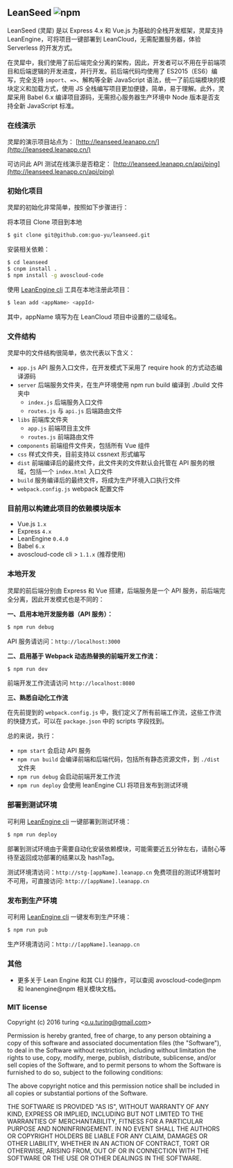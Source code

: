 ## LeanSeed ![npm](https://badge.fury.io/js/leanseed.png)

LeanSeed (灵犀) 是以 Express 4.x 和 Vue.js 为基础的全栈开发框架，灵犀支持 LeanEngine，可将项目一键部署到 LeanCloud，无需配置服务器，体验 Serverless 的开发方式。

在灵犀中，我们使用了前后端完全分离的架构，因此，开发者可以不用在乎前端项目和后端逻辑的开发进度，并行开发。前后端代码均使用了 ES2015（ES6）编写，完全支持 `import`、`=>`、解构等全新 JavaScript 语法，统一了前后端模块的模块定义和加载方式，使用 JS 全栈编写项目更加便捷，简单，易于理解。此外，灵犀采用 Babel 6.x 编译项目源码，无需担心服务器生产环境中 Node 版本是否支持全新 JavaScript 标准。

### 在线演示
灵犀的演示项目站点为：
[http://leanseed.leanapp.cn/](http://leanseed.leanapp.cn/)

可访问此 API 测试在线演示是否稳定：
[http://leanseed.leanapp.cn/api/ping](http://leanseed.leanapp.cn/api/ping)

### 初始化项目
灵犀的初始化非常简单，按照如下步骤进行：

将本项目 Clone 项目到本地

```bash
$ git clone git@github.com:guo-yu/leanseed.git
```
安装相关依赖：

```bash
$ cd leanseed
$ cnpm install .
$ npm install -g avoscloud-code
```

使用 [LeanEngine cli](https://www.npmjs.com/package/avoscloud-code) 工具在本地注册此项目：

```bash
$ lean add <appName> <appId>
```
其中，appName 填写为在 LeanCloud 项目中设置的二级域名。

### 文件结构
灵犀中的文件结构很简单，依次代表以下含义：
- `app.js` API 服务入口文件，在开发模式下采用了 require hook 的方式动态编译源码
- `server` 后端服务文件夹，在生产环境使用 npm run build 编译到 ./build 文件夹中
  - `index.js` 后端服务入口文件
  - `routes.js` 与 `api.js` 后端路由文件
- `libs` 前端库文件夹
	* `app.js` 前端项目主文件
	* `routes.js` 前端路由文件
- `components` 前端组件文件夹，包括所有 Vue 组件
- `css` 样式文件夹，目前支持以 cssnext 形式编写
- `dist` 前端编译后的最终文件，此文件夹的文件默认会托管在 API 服务的根域，包括一个 `index.html` 入口文件
- `build` 服务编译后的最终文件，将成为生产环境入口执行文件
- `webpack.config.js` webpack 配置文件

### 目前用以构建此项目的依赖模块版本
- Vue.js `1.x`
- Express `4.x`
- LeanEngine `0.4.0`
- Babel `6.x`
- avoscloud-code cli > `1.1.x` (推荐使用)

### 本地开发
灵犀的前后端分别由 Express 和 Vue 搭建，后端服务是一个 API 服务，前后端完全分离，因此开发模式也是不同的：

**一、启用本地开发服务器（API 服务）：**

```bash
$ npm run debug
```
API 服务请访问：`http://localhost:3000`

**二、启用基于 Webpack 动态热替换的前端开发工作流：**

```bash
$ npm run dev
```
前端开发工作流请访问 `http://localhost:8080`

**三、熟悉自动化工作流**

在先前提到的 `webpack.config.js` 中，我们定义了所有前端工作流，这些工作流的快捷方式，可以在 `package.json` 中的 scripts 字段找到。

总的来说，执行：
- `npm start` 会启动 API 服务
- `npm run build` 会编译前端和后端代码，包括所有静态资源文件，到 `./dist` 文件夹
- `npm run debug` 会启动前端开发工作流
- `npm run deploy` 会使用 leanEngine CLI 将项目发布到测试环境

### 部署到测试环境
可利用 [LeanEngine cli](https://www.npmjs.com/package/avoscloud-code) 一键部署到测试环境：

```bash
$ npm run deploy
```
部署到测试环境由于需要自动化安装依赖模块，可能需要近五分钟左右，请耐心等待至返回成功部署的结果以及 hashTag。

测试环境清访问：`http://stg-[appName].leanapp.cn`
免费项目的测试环境暂时不可用，可直接访问: `http://[appName].leanapp.cn`

### 发布到生产环境
可利用 [LeanEngine cli](https://www.npmjs.com/package/avoscloud-code) 一键发布到生产环境：

```bash
$ npm run pub
```

生产环境清访问：`http://[appName].leanapp.cn`

### 其他
- 更多关于 Lean Engine 和其 CLI 的操作，可以查阅 avoscloud-code@npm 和 leanengine@npm 相关模块文档。

### MIT license
Copyright (c) 2016 turing &lt;o.u.turing@gmail.com&gt;

Permission is hereby granted, free of charge, to any person obtaining a copy
of this software and associated documentation files (the "Software"), to deal
in the Software without restriction, including without limitation the rights
to use, copy, modify, merge, publish, distribute, sublicense, and/or sell
copies of the Software, and to permit persons to whom the Software is
furnished to do so, subject to the following conditions:

The above copyright notice and this permission notice shall be included in
all copies or substantial portions of the Software.

THE SOFTWARE IS PROVIDED "AS IS", WITHOUT WARRANTY OF ANY KIND, EXPRESS OR
IMPLIED, INCLUDING BUT NOT LIMITED TO THE WARRANTIES OF MERCHANTABILITY,
FITNESS FOR A PARTICULAR PURPOSE AND NONINFRINGEMENT. IN NO EVENT SHALL THE
AUTHORS OR COPYRIGHT HOLDERS BE LIABLE FOR ANY CLAIM, DAMAGES OR OTHER
LIABILITY, WHETHER IN AN ACTION OF CONTRACT, TORT OR OTHERWISE, ARISING FROM,
OUT OF OR IN CONNECTION WITH THE SOFTWARE OR THE USE OR OTHER DEALINGS IN
THE SOFTWARE.

